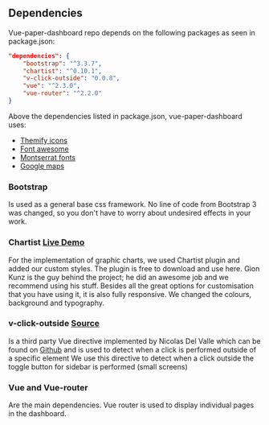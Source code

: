 ## Dependencies 

Vue-paper-dashboard repo depends on the following packages as seen in package.json:

```json
"dependencies": {
    "bootstrap": "^3.3.7",
    "chartist": "^0.10.1",
    "v-click-outside": "0.0.8",
    "vue": "^2.3.0",
    "vue-router": "^2.2.0"
}
```

Above the dependencies listed in package.json, vue-paper-dashboard uses:

- [Themify icons](https://themify.me/themify-icons)
- [Font awesome](http://fontawesome.io/icons/)
- [Montserrat fonts](https://fonts.googleapis.com/css?family=Montserrat)
- [Google maps](https://maps.googleapis.com/maps/api/js?libraries=places)


### Bootstrap 
Is used as a general base css framework. No line of code from Bootstrap 3 was changed, so you don't have to worry about undesired effects in your work.

### Chartist [Live Demo](https://cristijora.github.io/vue-paper-dashboard/#/admin/overview)
For the implementation of graphic charts, we used Chartist plugin and added our custom styles. The plugin is free to download and use here. 
Gion Kunz is the guy behind the project; he did an awesome job and we recommend using his stuff. 
Besides all the great options for customisation that you have using it, it is also fully responsive.
We changed the colours, background and typography.

### v-click-outside [Source](https://github.com/ndelvalle/v-click-outside)

Is a third party Vue directive implemented by Nicolas Del Valle which can be found on [Github](https://github.com/ndelvalle/v-click-outside)
and is used to detect when a click is performed outside of a specific element
We use this directive to detect when a click outside the toggle button for sidebar is performed (small screens)

### Vue and Vue-router 
Are the main dependencies. Vue router is used to display individual pages in the dashboard. 
